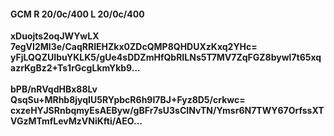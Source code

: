 #### GCM R 20/0c/400 L 20/0c/400
**xDuojts2oqJWYwLX**<br/>**7egVI2Ml3e/CaqRRIEHZkx0ZDcQMP8QHDUXzKxq2YHc=**<br/>**yFjLQQZUIbuYKLK5/gUe4sDDZmHfQbRILNs5T7MV7ZqFGZ8bywl7t65xqazrKgBz2+Ts1rGcgLkmYkb9...**<br/><br/>
**bPB/nRVqdHBx88Lv**<br/>**QsqSu+MRhb8jyqIU5RYpbcR6h9I7BJ+Fyz8D5/crkwc=**<br/>**cxzeHYJSRnbqmyEsAEByw/gBFr7sU3sCINvTN/Ymsr6N7TWY67OrfssXTVGzMTmfLevMzVNiKfti/AEO...**